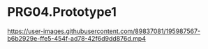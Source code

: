 # PRG04.Prototype1

https://user-images.githubusercontent.com/89837081/195987567-b6b2929e-ffe5-454f-ad78-42f6d9dd876d.mp4

